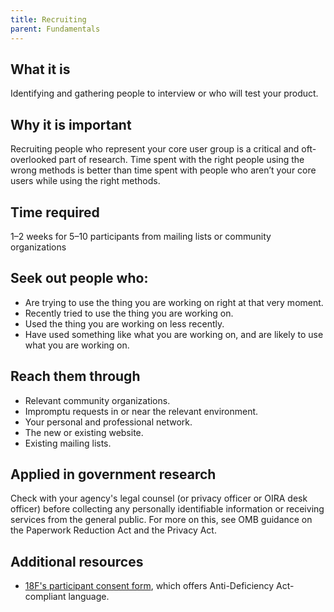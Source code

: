 ```yaml
---
title: Recruiting
parent: Fundamentals
---
```


## What it is

Identifying and gathering people to interview or who will test your product.

## Why it is important

Recruiting people who represent your core user group is a critical and oft-overlooked part of research. Time spent with the right people using the wrong methods is better than time spent with people who aren’t your core users while using the right methods.

## Time required

1–2 weeks for 5–10 participants from mailing lists or community organizations

## Seek out people who:

- Are trying to use the thing you are working on right at that very moment.
- Recently tried to use the thing you are working on.
- Used the thing you are working on less recently.
- Have used something like what you are working on, and are likely to use what you are working on.

## Reach them through

- Relevant community organizations.
- Impromptu requests in or near the relevant environment.
- Your personal and professional network.
- The new or existing website.
- Existing mailing lists.

## Applied in government research

Check with your agency's legal counsel (or privacy officer or OIRA desk officer) before collecting any personally identifiable information or receiving services from the general public. For more on this, see OMB guidance on the Paperwork Reduction Act and the Privacy Act.

## Additional resources

- [18F's participant consent form](../assets/downloads/18FResearchParticipantConsentForm.docx), which offers Anti-Deficiency Act-compliant language.
